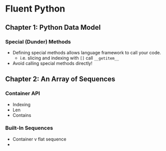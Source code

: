 # Fluent Python
## Chapter 1: Python Data Model
### Special (Dunder) Methods
* Defining special methods allows language framework to call your code.
  * i.e. slicing and indexing with `[]` call `__getitem__`
* Avoid calling special methods directly!

## Chapter 2: An Array of Sequences
### Container API
* Indexing
* Len
* Contains
### Built-In Sequences
* Container v flat sequence   
* 
